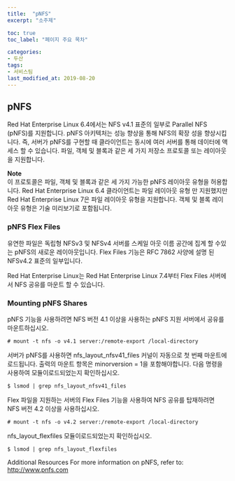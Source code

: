 ```yaml
---
title:  "pNFS"
excerpt: "소주제"

toc: true
toc_label: "페이지 주요 목차"

categories:
- 두산
tags:
- 서비스팀
last_modified_at: 2019-08-20
---
```


## pNFS

Red Hat Enterprise Linux 6.4에서는 NFS v4.1 표준의 일부로 Parallel NFS (pNFS)를 지원합니다. pNFS 아키텍처는 성능 향상을 통해 NFS의 확장 성을 향상시킵니다. 즉, 서버가 pNFS를 구현할 때 클라이언트는 동시에 여러 서버를 통해 데이터에 액세스 할 수 있습니다. 파일, 객체 및 블록과 같은 세 가지 저장소 프로토콜 또는 레이아웃을 지원합니다.

 **Note**  
이 프로토콜은 파일, 객체 및 블록과 같은 세 가지 가능한 pNFS 레이아웃 유형을 허용합니다. Red Hat Enterprise Linux 6.4 클라이언트는 파일 레이아웃 유형 만 지원했지만 Red Hat Enterprise Linux 7은 파일 레이아웃 유형을 지원합니다. 객체 및 블록 레이아웃 유형은 기술 미리보기로 포함됩니다.

### **pNFS Flex Files**  
유연한 파일은 독립형 NFSv3 및 NFSv4 서버를 스케일 아웃 이름 공간에 집계 할 수있는 pNFS의 새로운 레이아웃입니다. Flex Files 기능은 RFC 7862 사양에 설명 된 NFSv4.2 표준의 일부입니다.

Red Hat Enterprise Linux는 Red Hat Enterprise Linux 7.4부터 Flex Files 서버에서 NFS 공유를 마운트 할 수 있습니다.

### **Mounting pNFS Shares**  
pNFS 기능을 사용하려면 NFS 버전 4.1 이상을 사용하는 pNFS 지원 서버에서 공유를 마운트하십시오.  

    # mount -t nfs -o v4.1 server:/remote-export /local-directory

서버가 pNFS를 사용하면 nfs_layout_nfsv41_files 커널이 자동으로 첫 번째 마운트에로드됩니다. 출력의 마운트 항목은 minorversion = 1을 포함해야합니다. 다음 명령을 사용하여 모듈이로드되었는지 확인하십시오.  

    $ lsmod | grep nfs_layout_nfsv41_files

Flex 파일을 지원하는 서버의 Flex Files 기능을 사용하여 NFS 공유를 탑재하려면 NFS 버전 4.2 이상을 사용하십시오.  

    # mount -t nfs -o v4.2 server:/remote-export /local-directory

nfs_layout_flexfiles 모듈이로드되었는지 확인하십시오.  

    $ lsmod | grep nfs_layout_flexfiles  

Additional Resources
For more information on pNFS, refer to: <http://www.pnfs.com>
